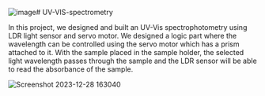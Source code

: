 ![image](https://github.com/sempiternalsykes/UV-VIS-spectrometry/assets/121533500/5e308d60-623e-46af-95ce-359ff58522bf)# UV-VIS-spectrometry

In this project, we designed and built an UV-Vis spectrophotometry using LDR light
sensor and servo motor. We designed a logic part where the wavelength can be
controlled using the servo motor which has a prism attached to it. With the sample placed
in the sample holder, the selected light wavelength passes through the sample and the
LDR sensor will be able to read the absorbance of the sample.

![Screenshot 2023-12-28 163040](https://github.com/sempiternalsykes/UV-VIS-spectrometry/assets/121533500/af403846-9b51-4537-8a89-1ed5c8bbd41f)

